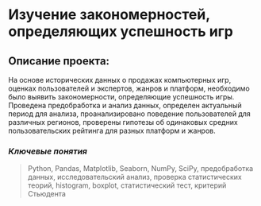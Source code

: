 # Изучение закономерностей, определяющих успешность игр

## Описание проекта: 
На основе исторических данных о продажах компьютерных игр, оценках пользователей и экспертов, жанров и платформ, необходимо было выявить закономерности, определяющие успешность игры. Проведена предобработка и анализ данных, определен актуальный период для анализа, проанализировано поведение пользователей для различных регионов, проверены гипотезы об одинаковых средних пользовательских рейтинга для разных платформ и жанров.

### _Ключевые понятия_
> Python, Pandas, Matplotlib, Seaborn, NumPy, SciPy, предобработка данных, исследовательский анализ, проверка статистических теорий,  histogram, boxplot, статистический тест, критерий Стьюдента

